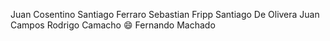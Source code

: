 

Juan Cosentino
Santiago Ferraro
Sebastian Fripp
Santiago De Olivera
Juan Campos
Rodrigo Camacho
:smile: Fernando Machado

